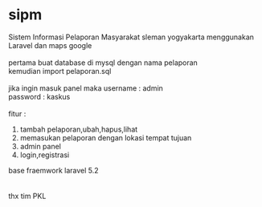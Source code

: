 # sipm</br>
Sistem Informasi Pelaporan Masyarakat sleman yogyakarta menggunakan Laravel dan maps google</br>
</br>
pertama buat database di mysql dengan nama pelaporan</br>
kemudian import pelaporan.sql</br>
</br>
jika ingin masuk panel maka 
username : admin </br>
password : kaskus</br>
</br>
fitur : </br>
1. tambah pelaporan,ubah,hapus,lihat </br>
2. memasukan pelaporan dengan lokasi tempat tujuan</br>
3. admin panel</br>
4. login,registrasi</br>

base fraemwork laravel 5.2</br>
</br></br>
thx tim PKL</br>
